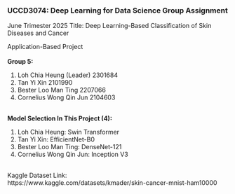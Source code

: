 <h3>UCCD3074: Deep Learning for Data Science Group Assignment </h3>
 
June Trimester 2025
Title: Deep Learning-Based Classification of Skin Diseases and Cancer

Application-Based Project
<br><br>
<b>Group 5:</b>
<ol>
  <li>Loh Chia Heung (Leader) 2301684 </li>
  <li>Tan Yi Xin 2101990 </li>
  <li>Bester Loo Man Ting 2207066</li>
  <li>Cornelius Wong Qin Jun 2104603 </li>
</ol>
<br>
<b>Model Selection In This Project (4):</b>
<ol>
  <li>Loh Chia Heung: Swin Transformer </li>
  <li>Tan Yi Xin: EfficientNet-B0 </li>
  <li>Bester Loo Man Ting: DenseNet-121 </li>
  <li>Cornelius Wong Qin Jun: Inception V3 </li>
</ol>
<br>
Kaggle Dataset Link: <br>
https://www.kaggle.com/datasets/kmader/skin-cancer-mnist-ham10000
